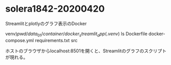 # solera1842-20200420

Streamlitとplotlyのグラフ表示のDocker

venv)$pwd
/data_01/container/docker_streamlit_app
(.venv)$ ls
Dockerfile  docker-compose.yml  requirements.txt  src

ホストのブラウザからlocalhost:8501を開くと、Streamlitのグラフのスクリプトが現れる。
